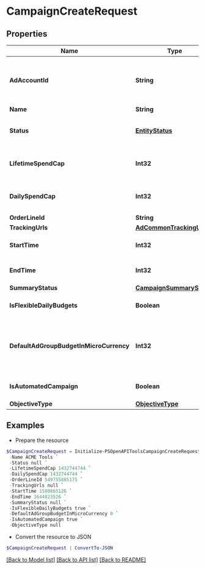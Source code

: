 # CampaignCreateRequest
## Properties

Name | Type | Description | Notes
------------ | ------------- | ------------- | -------------
**AdAccountId** | **String** | Campaign&#39;s Advertiser ID. If you want to create a campaign in a Business Account shared account you need to specify the Business Access advertiser ID in both the query path param as well as the request body schema. | 
**Name** | **String** | Campaign name. | 
**Status** | [**EntityStatus**](EntityStatus.md) |  | [optional] [default to "ACTIVE"]
**LifetimeSpendCap** | **Int32** | Campaign total spending cap. Required for Campaign Budget Optimization (CBO) campaigns. This and &quot;&quot;daily_spend_cap&quot;&quot; cannot be set at the same time. | [optional] 
**DailySpendCap** | **Int32** | Campaign daily spending cap. Required for Campaign Budget Optimization (CBO) campaigns. This and &quot;&quot;lifetime_spend_cap&quot;&quot; cannot be set at the same time. | [optional] 
**OrderLineId** | **String** | Order line ID that appears on the invoice. | [optional] 
**TrackingUrls** | [**AdCommonTrackingUrls**](AdCommonTrackingUrls.md) |  | [optional] 
**StartTime** | **Int32** | Campaign start time. Unix timestamp in seconds. Only used for Campaign Budget Optimization (CBO) campaigns. | [optional] 
**EndTime** | **Int32** | Campaign end time. Unix timestamp in seconds. Only used for Campaign Budget Optimization (CBO) campaigns. | [optional] 
**SummaryStatus** | [**CampaignSummaryStatus**](CampaignSummaryStatus.md) |  | [optional] 
**IsFlexibleDailyBudgets** | **Boolean** | Determine if a campaign has flexible daily budgets setup. | [optional] [default to $false]
**DefaultAdGroupBudgetInMicroCurrency** | **Int32** | When transitioning from campaign budget optimization to non-campaign budget optimization, the default_ad_group_budget_in_micro_currency will propagate to each child ad groups daily budget. Unit is micro currency of the associated advertiser account. | [optional] 
**IsAutomatedCampaign** | **Boolean** | Specifies whether the campaign was created in the automated campaign flow | [optional] [default to $false]
**ObjectiveType** | [**ObjectiveType**](ObjectiveType.md) |  | 

## Examples

- Prepare the resource
```powershell
$CampaignCreateRequest = Initialize-PSOpenAPIToolsCampaignCreateRequest  -AdAccountId 549755885175 `
 -Name ACME Tools `
 -Status null `
 -LifetimeSpendCap 1432744744 `
 -DailySpendCap 1432744744 `
 -OrderLineId 549755885175 `
 -TrackingUrls null `
 -StartTime 1580865126 `
 -EndTime 1644023526 `
 -SummaryStatus null `
 -IsFlexibleDailyBudgets true `
 -DefaultAdGroupBudgetInMicroCurrency 0 `
 -IsAutomatedCampaign true `
 -ObjectiveType null
```

- Convert the resource to JSON
```powershell
$CampaignCreateRequest | ConvertTo-JSON
```

[[Back to Model list]](../README.md#documentation-for-models) [[Back to API list]](../README.md#documentation-for-api-endpoints) [[Back to README]](../README.md)

